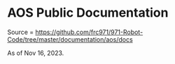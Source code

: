 # AOS Public Documentation

Source = https://github.com/frc971/971-Robot-Code/tree/master/documentation/aos/docs

As of Nov 16, 2023.